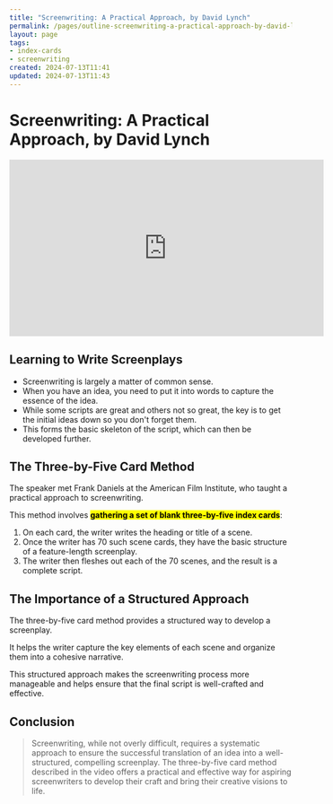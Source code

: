 ```yaml
---
title: "Screenwriting: A Practical Approach, by David Lynch"
permalink: /pages/outline-screenwriting-a-practical-approach-by-david-lynch/
layout: page
tags:
- index-cards
- screenwriting
created: 2024-07-13T11:41
updated: 2024-07-13T11:43
---
```


# Screenwriting: A Practical Approach, by David Lynch

<iframe width="560" height="315" src="https://www.youtube.com/embed/yngWNmouhP0?si=8yGy0rTMIkwGSmae" title="YouTube video player" frameborder="0" allow="accelerometer; autoplay; clipboard-write; encrypted-media; gyroscope; picture-in-picture; web-share" referrerpolicy="strict-origin-when-cross-origin" allowfullscreen></iframe>


## Learning to Write Screenplays

* Screenwriting is largely a matter of common sense.
* When you have an idea, you need to put it into words to capture the essence of the idea.
* While some scripts are great and others not so great, the key is to get the initial ideas down so you don't forget them.
* This forms the basic skeleton of the script, which can then be developed further.


## The Three-by-Five Card Method

The speaker met Frank Daniels at the American Film Institute, who taught a practical approach to screenwriting.

This method involves **<mark>gathering a set of blank three-by-five index cards</mark>**:

1. On each card, the writer writes the heading or title of a scene.
2. Once the writer has 70 such scene cards, they have the basic structure of a feature-length screenplay.
3. The writer then fleshes out each of the 70 scenes, and the result is a complete script.


## The Importance of a Structured Approach

The three-by-five card method provides a structured way to develop a screenplay.

It helps the writer capture the key elements of each scene and organize them into a cohesive narrative.

This structured approach makes the screenwriting process more manageable and helps ensure that the final script is well-crafted and effective.


## Conclusion

> Screenwriting, while not overly difficult, requires a systematic approach to ensure the successful translation of an idea into a well-structured, compelling screenplay. The three-by-five card method described in the video offers a practical and effective way for aspiring screenwriters to develop their craft and bring their creative visions to life.

